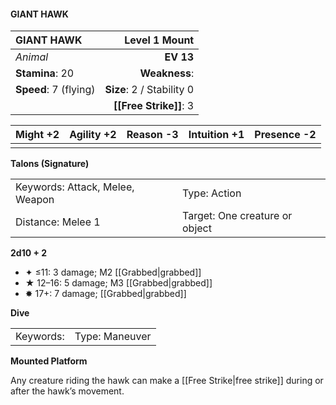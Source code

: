 #### GIANT HAWK

| GIANT HAWK            |         **Level 1 Mount** |
| :-------------------- | ------------------------: |
| *Animal*              |                 **EV 13** |
| **Stamina**: 20       |             **Weakness**: |
| **Speed**: 7 (flying) | **Size**: 2 / Stability 0 |
|                       |    **[[Free Strike]]**: 3 |

| **Might** +2 | **Agility** +2 | **Reason** -3 | **Intuition** +1 | **Presence** -2 |
| ------------ | -------------- | ------------- | ---------------- | --------------- |
|              |                |               |                  |                 |

**Talons (Signature)**

|                                 |                                |
| :------------------------------ | :----------------------------- |
| Keywords: Attack, Melee, Weapon | Type: Action                   |
| Distance: Melee 1               | Target: One creature or object |

**2d10 + 2**

- ✦ ≤11: 3 damage; M2 [[Grabbed|grabbed]]
- ★ 12–16: 5 damage; M3 [[Grabbed|grabbed]]
- ✸ 17+: 7 damage; [[Grabbed|grabbed]]

**Dive**

|           |                |
| :-------- | :------------- |
| Keywords: | Type: Maneuver |

**Mounted Platform**

Any creature riding the hawk can make a [[Free Strike|free strike]] during or after the hawk’s movement.
